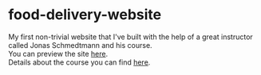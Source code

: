 # food-delivery-website
My first non-trivial website that I've built with the help of a great instructor<br/>
called Jonas Schmedtmann and his course.<br/>
You can preview the site <a href="https://dgrskovic.github.io/food-delivery-website/">here</a>.<br/>
Details about the course you can find <a href="https://codingheroes.io/">here</a>.
